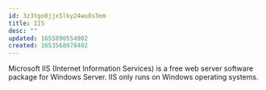 ```yaml
---
id: 3z3tgo0jjx5lky24wu8s3em
title: IIS
desc: ""
updated: 1655890554902
created: 1653568978402
---
```


Microsoft IIS (Internet Information Services) is a free web server software package for Windows Server. IIS only runs on Windows operating systems.
